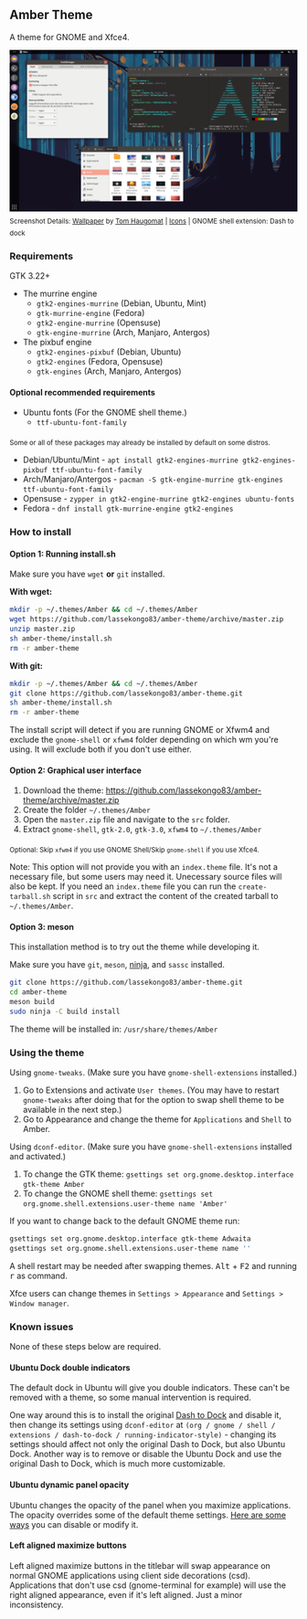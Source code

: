 ## Amber Theme
A theme for GNOME and Xfce4.

![Amber theme](images/amber2.png?raw=true)
<sub>Screenshot Details: [Wallpaper](https://i.imgur.com/U8r1J84.png) by [Tom Haugomat](https://www.handsomefrank.com/illustrators/tom-haugomat) | [Icons](https://github.com/numixproject/numix-icon-theme-circle) | GNOME shell extension: Dash to dock</sub>

### Requirements
GTK 3.22+

* The murrine engine
  * `gtk2-engines-murrine` (Debian, Ubuntu, Mint)
  * `gtk-murrine-engine` (Fedora)
  * `gtk2-engine-murrine` (Opensuse)
  * `gtk-engine-murrine` (Arch, Manjaro, Antergos)
* The pixbuf engine
  * `gtk2-engines-pixbuf` (Debian, Ubuntu)
  * `gtk2-engines` (Fedora, Opensuse)
  * `gtk-engines` (Arch, Manjaro, Antergos)

#### Optional recommended requirements
* Ubuntu fonts (For the GNOME shell theme.)
  * `ttf-ubuntu-font-family`

<sub>Some or all of these packages may already be installed by default on some distros.</sub>

* Debian/Ubuntu/Mint - `apt install gtk2-engines-murrine gtk2-engines-pixbuf ttf-ubuntu-font-family`
* Arch/Manjaro/Antergos - `pacman -S gtk-engine-murrine gtk-engines ttf-ubuntu-font-family`
* Opensuse - `zypper in gtk2-engine-murrine gtk2-engines ubuntu-fonts`
* Fedora - `dnf install gtk-murrine-engine gtk2-engines`

### How to install

#### Option 1: Running install.sh
Make sure you have `wget` **or** `git` installed.

**With wget:**
```bash
mkdir -p ~/.themes/Amber && cd ~/.themes/Amber
wget https://github.com/lassekongo83/amber-theme/archive/master.zip
unzip master.zip
sh amber-theme/install.sh
rm -r amber-theme
```

**With git:**
```bash
mkdir -p ~/.themes/Amber && cd ~/.themes/Amber
git clone https://github.com/lassekongo83/amber-theme.git
sh amber-theme/install.sh
rm -r amber-theme
```

The install script will detect if you are running GNOME or Xfwm4 and exclude the `gnome-shell` or `xfwm4` folder depending on which wm you're using. It will exclude both if you don't use either.

#### Option 2: Graphical user interface
1. Download the theme: https://github.com/lassekongo83/amber-theme/archive/master.zip
2. Create the folder `~/.themes/Amber`
3. Open the `master.zip` file and navigate to the `src` folder.
4. Extract `gnome-shell`, `gtk-2.0`, `gtk-3.0`, `xfwm4` to `~/.themes/Amber`

<sub>Optional: Skip `xfwm4` if you use GNOME Shell/Skip `gnome-shell` if you use Xfce4.</sub>

Note: This option will not provide you with an `index.theme` file. It's not a necessary file, but some users may need it. Unecessary source files will also be kept. If you need an `index.theme` file you can run the `create-tarball.sh` script in `src` and extract the content of the created tarball to `~/.themes/Amber`.

#### Option 3: meson
This installation method is to try out the theme while developing it.

Make sure you have `git`, `meson`, [ninja](https://github.com/ninja-build/ninja/wiki/Pre-built-Ninja-packages), and `sassc` installed.
```bash
git clone https://github.com/lassekongo83/amber-theme.git
cd amber-theme
meson build
sudo ninja -C build install
```
The theme will be installed in: `/usr/share/themes/Amber`

### Using the theme
Using `gnome-tweaks`. (Make sure you have `gnome-shell-extensions` installed.)

1. Go to Extensions and activate `User themes`. (You may have to restart `gnome-tweaks` after doing that for the option to swap shell theme to be available in the next step.)
2. Go to Appearance and change the theme for `Applications` and `Shell` to Amber.

Using `dconf-editor`. (Make sure you have `gnome-shell-extensions` installed and activated.)

1. To change the GTK theme: `gsettings set org.gnome.desktop.interface gtk-theme Amber`
2. To change the GNOME shell theme: `gsettings set org.gnome.shell.extensions.user-theme name 'Amber'` 

If you want to change back to the default GNOME theme run:
```bash
gsettings set org.gnome.desktop.interface gtk-theme Adwaita
gsettings set org.gnome.shell.extensions.user-theme name ''
```
A shell restart may be needed after swapping themes. <kbd>Alt</kbd> + <kbd>F2</kbd> and running <kbd>r</kbd> as command.

Xfce users can change themes in `Settings > Appearance` and `Settings > Window manager`.

### Known issues
None of these steps below are required.

#### Ubuntu Dock double indicators
The default dock in Ubuntu will give you double indicators. These can't be removed with a theme, so some manual intervention is required.

One way around this is to install the original [Dash to Dock](https://extensions.gnome.org/extension/307/dash-to-dock/) and disable it, then change its settings using `dconf-editor` at `(org / gnome / shell / extensions / dash-to-dock / running-indicator-style)` - changing its settings should affect not only the original Dash to Dock, but also Ubuntu Dock. Another way is to remove or disable the Ubuntu Dock and use the original Dash to Dock, which is much more customizable.

#### Ubuntu dynamic panel opacity
Ubuntu changes the opacity of the panel when you maximize applications. The opacity overrides some of the default theme settings. [Here are some ways](https://askubuntu.com/questions/1012328/how-to-disable-the-dynamic-transparency-effect-of-the-dock-while-maximizing-a-wi/1012331#1012331) you can disable or modify it.

#### Left aligned maximize buttons
Left aligned maximize buttons in the titlebar will swap appearance on normal GNOME applications using client side decorations (csd). Applications that don't use csd (gnome-terminal for example) will use the right aligned appearance, even if it's left aligned. Just a minor inconsistency.
